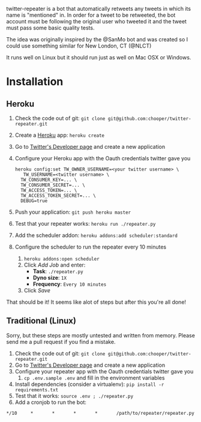 twitter-repeater is a bot that automatically retweets any tweets in
which its name is "mentioned" in. In order for a tweet to be retweeted,
the bot account must be following the original user who tweeted it and the
tweet must pass some basic quality tests.

The idea was originally inspired by the @SanMo bot and was created so I
could use something similar for New London, CT (@NLCT)

It runs well on Linux but it should run just as well on Mac OSX or
Windows.

# Installation

## Heroku

1. Check the code out of git: `git clone git@github.com:chooper/twitter-repeater.git`
2. Create a [Heroku](http://www.heroku.com) app: `heroku create`
3. Go to [Twitter's Developer page](https://dev.twitter.com/apps) and create a new application
4. Configure your Heroku app with the Oauth credentials twitter gave you

   ```
   heroku config:set TW_OWNER_USERNAME=<your twitter username> \
      TW_USERNAME=<twitter username> \
     TW_CONSUMER_KEY=... \
     TW_CONSUMER_SECRET=... \
     TW_ACCESS_TOKEN=... \
     TW_ACCESS_TOKEN_SECRET=... \
     DEBUG=true
   ```
5. Push your application: `git push heroku master`
6. Test that your repeater works: `heroku run ./repeater.py`
7. Add the scheduler addon: `heroku addons:add scheduler:standard`
8. Configure the scheduler to run the repeater every 10 minutes
    1. `heroku addons:open scheduler`
    2. Click *Add Job* and enter:
        * **Task**: `./repeater.py`
        * **Dyno size**: `1X`
        * **Frequency**: `Every 10 minutes`
    3. Click *Save*

That should be it! It seems like alot of steps but after this you're all done!

## Traditional (Linux)

Sorry, but these steps are mostly untested and written from memory. Please send
me a pull request if you find a mistake.

1. Check the code out of git: `git clone git@github.com:chooper/twitter-repeater.git`
2. Go to [Twitter's Developer page](https://dev.twitter.com/apps) and create a new application
3. Configure your repeater app with the Oauth credentials twitter gave you
    1. `cp .env.sample .env` and fill in the environment variables
4. Install dependencies (consider a virtualenv): `pip install -r requirements.txt`
5. Test that it works: `source .env ; ./repeater.py`
6. Add a cronjob to run the bot:

  ```
  */10     *       *       *       *       /path/to/repeater/repeater.py
  ```


